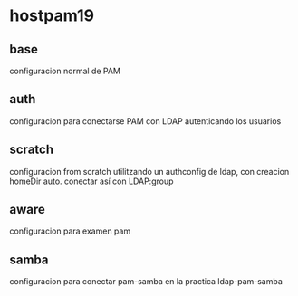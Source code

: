 # hostpam19
## base
configuracion normal de PAM

## auth
configuracion para conectarse PAM con LDAP autenticando los usuarios

## scratch
configuracion from scratch utilitzando un authconfig de ldap, con creacion homeDir auto. conectar así con LDAP:group 

## aware
configuracion para examen pam

## samba
configuracion para conectar pam-samba en la practica ldap-pam-samba
